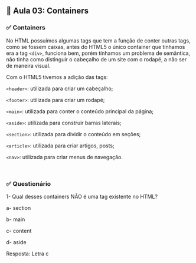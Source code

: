 ## 📝 Aula 03: Containers
### ✅ Containers
No HTML possuímos algumas tags que tem a função de conter outras tags, como se fossem caixas, antes do HTML5 o único container que tínhamos era a tag ``<div>``, funciona bem, porém tínhamos um problema de semântica, não tinha como distinguir o cabeçalho de um site com o rodapé, a não ser de maneira visual.

Com o HTML5 tivemos a adição das tags:

``<header>``: utilizada para criar um cabeçalho;

``<footer>``: utilizada para criar um rodapé;

``<main>``: utilizada para conter o conteúdo principal da página;

``<aside>``: utilizada para construir barras laterais;

``<section>``: utilizada para dividir o conteúdo em seções;

``<article>``: utilizada para criar artigos, posts;

``<nav>``: utilizada para criar menus de navegação.

<br>

### ✅ Questionário
1- Qual desses containers NÃO é uma tag existente no HTML?

a- section

b- main

c- content

d- aside 

Resposta: Letra c
